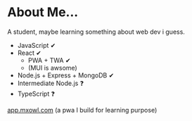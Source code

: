 About Me...
===

A student, maybe learning something about web dev i guess.

* JavaScript ✔
* React ✔
  * PWA + TWA ✔
  * (MUI is awsome)
* Node.js + Express + MongoDB ✔
* Intermediate Node.js ❓
* TypeScript ❓

[app.mxowl.com](https://app.mxowl.com/) (a pwa I build for learning purpose)

